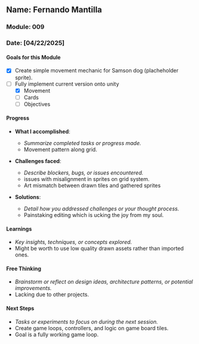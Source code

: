 <!-- Markdown Docs: https://docs.github.com/en/get-started/writing-on-github/getting-started-with-writing-and-formatting-on-github/basic-writing-and-formatting-syntax -->
## Name: Fernando Mantilla
### Module: 009

<!-- Repeat the below as needed-->
### Date: [04/22/2025]

#### Goals for this Module
<!-- Example Template (include the brackets to make a checklist, fill them in as appropriate
- [ ] Goal 1
- [ ] Goal 2
- [ ] Goal 3
-->
- [x] Create simple movement mechanic for Samson dog (placheholder sprite).
- [ ] Fully implement current version onto unity
  -  [x] Movement
  -  [ ] Cards
  -  [ ] Objectives

#### Progress
- **What I accomplished**:
  - *Summarize completed tasks or progress made.*
  -  Movement pattern along grid. 

- **Challenges faced**:
  - *Describe blockers, bugs, or issues encountered.*
  -  issues with misalignment in sprites on grid system.
  -  Art mismatch between drawn tiles and gathered sprites
- **Solutions**:
  - *Detail how you addressed challenges or your thought process.*
  - Painstaking editing which is ucking the joy from my soul.
#### Learnings
- *Key insights, techniques, or concepts explored.*
- Might be worth to use low quality drawn assets rather than imported ones.


#### Free Thinking
- *Brainstorm or reflect on design ideas, architecture patterns, or potential improvements.*
-  Lacking due to other projects.

#### Next Steps
- *Tasks or experiments to focus on during the next session.*
- Create game loops, controllers, and logic on game board tiles.
- Goal is a fully working game loop.
